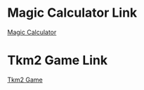 # Magic Calculator Link 

[Magic Calculator](https://drive.google.com/file/d/1WQ39VdL5ozLXybDtkfyYF24ztv-QpNKo/view?usp=drivesdk) 
# Tkm2 Game Link
[Tkm2 Game](https://drive.google.com/file/d/1tecR93e8H5gdsP0_M7GM5Cljg6CQiYh2/view?usp=sharing) 



